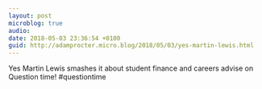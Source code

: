 ```yaml
---
layout: post
microblog: true
audio: 
date: 2018-05-03 23:36:54 +0100
guid: http://adamprocter.micro.blog/2018/05/03/yes-martin-lewis.html
---
```

Yes Martin Lewis smashes it about student finance and careers advise on Question time! #questiontime

